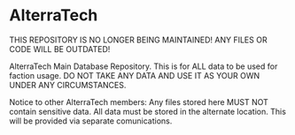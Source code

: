 # AlterraTech
THIS REPOSITORY IS NO LONGER BEING MAINTAINED! ANY FILES OR CODE WILL BE OUTDATED!

AlterraTech Main Database Repository. This is for ALL data to be used for faction usage.
DO NOT TAKE ANY DATA AND USE IT AS YOUR OWN UNDER ANY CIRCUMSTANCES.

Notice to other AlterraTech members:
Any files stored here MUST NOT contain sensitive data. All data must be stored in the alternate location.
This will be provided via separate comunications.

